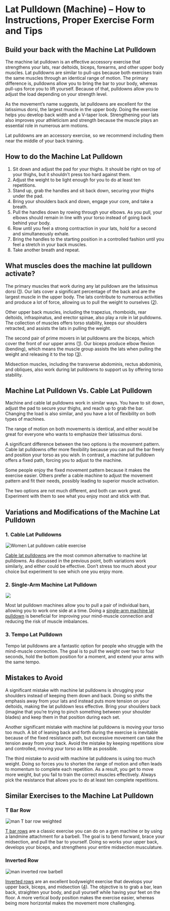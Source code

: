 # Lat Pulldown (Machine) – How to Instructions, Proper Exercise Form and Tips

## Build your back with the Machine Lat Pulldown 

The machine lat pulldown is an effective accessory exercise that strengthens your lats, rear deltoids, biceps, forearms, and other upper body muscles. Lat pulldowns are similar to pull-ups because both exercises train the same muscles through an identical range of motion. The primary difference is, pulldowns allow you to bring the bar to your body, whereas pull-ups force you to lift yourself. Because of that, pulldowns allow you to adjust the load depending on your strength level.

As the movement’s name suggests, lat pulldowns are excellent for the latissimus dorsi, the largest muscle in the upper body. Doing the exercise helps you develop back width and a V-taper look. Strengthening your lats also improves your athleticism and strength because the muscle plays an essential role in numerous arm motions.

Lat pulldowns are an accessory exercise, so we recommend including them near the middle of your back training.

## How to do the Machine Lat Pulldown

  1. Sit down and adjust the pad for your thighs. It should be right on top of your thighs, but it shouldn’t press too hard against them.
  2. Adjust the weight to be light enough for you to do at least ten repetitions.
  3. Stand up, grab the handles and sit back down, securing your thighs under the pad.
  4. Bring your shoulders back and down, engage your core, and take a breath.
  5. Pull the handles down by rowing through your elbows. As you pull, your elbows should remain in line with your torso instead of going back behind your body.
  6. Row until you feel a strong contraction in your lats, hold for a second and simultaneously exhale.
  7. Bring the handles to the starting position in a controlled fashion until you feel a stretch in your back muscles.
  8. Take another breath and repeat.

## What muscles does the machine lat pulldown activate?

The primary muscles that work during any lat pulldown are the latissimus dorsi ([1](https://pubmed.ncbi.nlm.nih.gov/19855327/)). Our lats cover a significant percentage of the back and are the largest muscle in the upper body. The lats contribute to numerous activities and produce a lot of force, allowing us to pull the weight to ourselves ([2](https://www.physio-pedia.com/Latissimus_Dorsi_Muscle)).

Other upper back muscles, including the trapezius, rhomboids, rear deltoids, infraspinatus, and erector spinae, also play a role in lat pulldowns. The collection of muscles offers torso stability, keeps our shoulders retracted, and assists the lats in pulling the weight.

The second pair of prime movers in lat pulldowns are the biceps, which cover the front of our upper arms ([1](https://pubmed.ncbi.nlm.nih.gov/19855327/)). Our biceps produce elbow flexion (bending), which means the muscle group assists the lats when pulling the weight and releasing it to the top ([3](https://www.physio-pedia.com/Biceps_brachii)).

Midsection muscles, including the transverse abdominis, rectus abdominis, and obliques, also work during lat pulldowns to support us by offering torso stability.

## Machine Lat Pulldown Vs. Cable Lat Pulldown

Machine and cable lat pulldowns work in similar ways. You have to sit down, adjust the pad to secure your thighs, and reach up to grab the bar. Changing the load is also similar, and you have a lot of flexibility on both types of machines. 

The range of motion on both movements is identical, and either would be great for everyone who wants to emphasize their latissimus dorsi. 

A significant difference between the two options is the movement pattern. Cable lat pulldowns offer more flexibility because you can pull the bar freely and position your torso as you wish. In contrast, a machine lat pulldown offers a fixed path, forcing you to adjust to the machine. 

Some people enjoy the fixed movement pattern because it makes the exercise easier. Others prefer a cable machine to adjust the movement pattern and fit their needs, possibly leading to superior muscle activation. 

The two options are not much different, and both can work great. Experiment with them to see what you enjoy most and stick with that.

## Variations and Modifications of the Machine Lat Pulldown

### 1\. Cable Lat Pulldowns

![Women Lat pulldown cable exercise](data:image/gif;base64,R0lGODlhAQABAAAAACH5BAEKAAEALAAAAAABAAEAAAICTAEAOw==)![Women Lat pulldown cable exercise](https://www.hevyapp.com/wp-content/uploads/matthew-sichkaruk-S3k-cDZnXHQ-unsplash-1.jpg)

[Cable lat pulldowns](https://www.hevyapp.com/exercises/how-to-lat-pulldown-cable/) are the most common alternative to machine lat pulldowns. As discussed in the previous point, both variations work similarly, and either could be effective. Don’t stress too much about your choice but experiment to see which one you enjoy more.

### 2\. Single-Arm Machine Lat Pulldown

![](data:image/gif;base64,R0lGODlhAQABAAAAACH5BAEKAAEALAAAAAABAAEAAAICTAEAOw==)![](https://www.hevyapp.com/wp-content/uploads/12041101-Cable-one-arm-lat-pulldown_back_small.jpg)

Most lat pulldown machines allow you to pull a pair of individual bars, allowing you to work one side at a time. Doing a [single-arm machine lat pulldown](https://www.hevyapp.com/exercises/how-to-single-arm-lat-pulldown/) is beneficial for improving your mind-muscle connection and reducing the risk of muscle imbalances.

### 3\. Tempo Lat Pulldown

Tempo lat pulldowns are a fantastic option for people who struggle with the mind-muscle connection. The goal is to pull the weight over two to four seconds, hold the bottom position for a moment, and extend your arms with the same tempo.

## Mistakes to Avoid

A significant mistake with machine lat pulldowns is shrugging your shoulders instead of keeping them down and back. Doing so shifts the emphasis away from your lats and instead puts more tension on your deltoids, making the lat pulldown less effective. Bring your shoulders back (imagine that you’re trying to pinch something between your shoulder blades) and keep them in that position during each set.

Another significant mistake with machine lat pulldowns is moving your torso too much. A bit of leaning back and forth during the exercise is inevitable because of the fixed resistance path, but excessive movement can take the tension away from your back. Avoid the mistake by keeping repetitions slow and controlled, moving your torso as little as possible.

The third mistake to avoid with machine lat pulldowns is using too much weight. Doing so forces you to shorten the range of motion and often leads to momentum to complete each repetition. As a result, you get to move more weight, but you fail to train the correct muscles effectively. Always pick the resistance that allows you to do at least ten complete repetitions.

## Similar Exercises to the Machine Lat Pulldown

### T Bar Row

![man T bar row weighted](data:image/gif;base64,R0lGODlhAQABAAAAACH5BAEKAAEALAAAAAABAAEAAAICTAEAOw==)![man T bar row weighted](https://www.hevyapp.com/wp-content/uploads/DSC04281-1024x683.jpg)

[T bar rows](https://www.hevyapp.com/exercises/how-to-t-bar-row/) are a classic exercise you can do on a gym machine or by using a landmine attachment for a barbell. The goal is to bend forward, brace your midsection, and pull the bar to yourself. Doing so works your upper back, develops your biceps, and strengthens your entire midsection musculature.

### Inverted Row

![man inverted row barbell](data:image/gif;base64,R0lGODlhAQABAAAAACH5BAEKAAEALAAAAAABAAEAAAICTAEAOw==)![man inverted row barbell](https://www.hevyapp.com/wp-content/uploads/DSC04217-1024x626.jpg)

[Inverted rows](https://www.hevyapp.com/exercises/how-to-inverted-row/) are an excellent bodyweight exercise that develops your upper back, biceps, and midsection ([4](https://pubmed.ncbi.nlm.nih.gov/19197209/)). The objective is to grab a bar, lean back, straighten your body, and pull yourself while having your feet on the floor. A more vertical body position makes the exercise easier, whereas being more horizontal makes the movement more challenging.